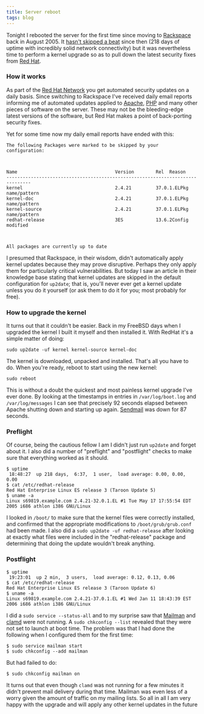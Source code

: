 ```yaml
---
title: Server reboot
tags: blog
---
```


Tonight I rebooted the server for the first time since moving to [Rackspace](http://service.bfast.com/bfast/click?bfmid=30735717&siteid=41506187&bfpage=hosting_headaches) back in August 2005. It [hasn't skipped a beat](http://wincent.com/a/about/wincent/weblog/archives/2005/11/some_words_of_p.php) since then (218 days of uptime with incredibly solid network connectivity) but it was nevertheless time to perform a kernel upgrade so as to pull down the latest security fixes from [Red Hat](http://www.redhat.com/).

### How it works

As part of the [Red Hat Network](https://rhn.redhat.com/help/about.pxt) you get automated security updates on a daily basis. Since switching to Rackspace I've received daily email reports informing me of automated updates applied to [Apache](http://httpd.apache.org/), [PHP](http://www.php.net/) and many other pieces of software on the server. These may not be the bleeding-edge latest versions of the software, but Red Hat makes a point of back-porting security fixes.

Yet for some time now my daily email reports have ended with this:

    The following Packages were marked to be skipped by your configuration:



    Name                                    Version        Rel  Reason
    -------------------------------------------------------------------------------
    kernel                                  2.4.21         37.0.1.ELPkg name/pattern
    kernel-doc                              2.4.21         37.0.1.ELPkg name/pattern
    kernel-source                           2.4.21         37.0.1.ELPkg name/pattern
    redhat-release                          3ES            13.6.2Config modified



    All packages are currently up to date

I presumed that Rackspace, in their wisdom, didn't automatically apply kernel updates because they may prove disruptive. Perhaps they only apply them for particularly critical vulnerabilities. But today I saw an article in their knowledge base stating that kernel updates are skipped in the default configuration for `up2date`; that is, you'll never ever get a kernel update unless you do it yourself (or ask them to do it for you; most probably for free).

### How to upgrade the kernel

It turns out that it couldn't be easier. Back in my FreeBSD days when I upgraded the kernel I built it myself and then installed it. With RedHat it's a simple matter of doing:

    sudo up2date -uf kernel kernel-source kernel-doc

The kernel is downloaded, unpacked and installed. That's all you have to do. When you're ready, reboot to start using the new kernel:

    sudo reboot

This is without a doubt the quickest and most painless kernel upgrade I've ever done. By looking at the timestamps in entries in `/var/log/boot.log` and `/var/log/messages` I can see that precisely 92 seconds elapsed between Apache shutting down and starting up again. [Sendmail](http://sendmail.org/) was down for 87 seconds.

### Preflight

Of course, being the cautious fellow I am I didn't just run `up2date` and forget about it. I also did a number of "preflight" and "postflight" checks to make sure that everything worked as it should.

    $ uptime
     18:48:27  up 218 days,  6:37,  1 user,  load average: 0.00, 0.00, 0.00
    $ cat /etc/redhat-release
    Red Hat Enterprise Linux ES release 3 (Taroon Update 5)
    $ uname -a
    Linux s69819.example.com 2.4.21-32.0.1.EL #1 Tue May 17 17:55:54 EDT 2005 i686 athlon i386 GNU/Linux

I looked in `/boot/` to make sure that the kernel files were correctly installed, and confirmed that the appropriate modifications to `/boot/grub/grub.conf` had been made. I also did a `sudo up2date -uf redhat-release` after looking at exactly what files were included in the "redhat-release" package and determining that doing the update wouldn't break anything.

### Postflight

    $ uptime
     19:23:01  up 2 min,  3 users,  load average: 0.12, 0.13, 0.06
    $ cat /etc/redhat-release
    Red Hat Enterprise Linux ES release 3 (Taroon Update 6)
    $ uname -a
    Linux s69819.example.com 2.4.21-37.0.1.EL #1 Wed Jan 11 18:43:39 EST 2006 i686 athlon i386 GNU/Linux

I did a `sudo service --status-all` and to my surprise saw that [Mailman](http://www.gnu.org/software/mailman/index.html) and [clamd](http://www.clamav.net/) were not running. A `sudo chkconfig --list` revealed that they were not set to launch at boot time. The problem was that I had done the following when I configured them for the first time:

    $ sudo service mailman start
    $ sudo chkconfig --add mailman

But had failed to do:

    $ sudo chkconfig mailman on

It turns out that even though `clamd` was not running for a few minutes it didn't prevent mail delivery during that time. Mailman was even less of a worry given the amount of traffic on my mailing lists. So all in all I am very happy with the upgrade and will apply any other kernel updates in the future
